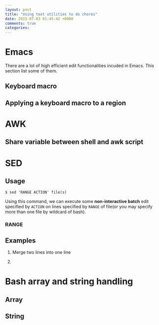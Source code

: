 ```yaml
---
layout: post
title: "Using text utilities to do chores"
date: 2015-07-03 01:45:42 +0900
comments: true
categories: 
---
```


# Emacs

There are a lot of high efficient edit functionalities incuded in Emacs. This section list some of them.

## Keyboard macro
## Applying a keyboard macro to a region


# AWK
## Share variable between shell and awk script

# SED
## Usage
```
$ sed 'RANGE ACTION' file(s)
```

Using this command, we can execute some **non-interactive batch** edit specified by `ACTION` on lines specified by
`RANGE` of file(or you may specify more than one file by wildcard of bash).

### RANGE


## Examples
1. Merge two lines into one line

2. 

# Bash array and string handling
## Array

## String